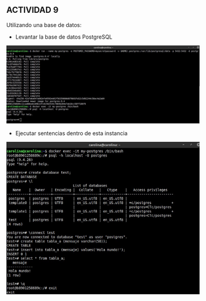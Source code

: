 ## ACTIVIDAD 9

   Utilizando una base de datos:
   
   * Levantar la base de datos PostgreSQL

  ![alt text](capture10.jpeg)
  
  * Ejecutar sentencias dentro de esta instancia
  
  ![alt text](capture11.jpeg)
